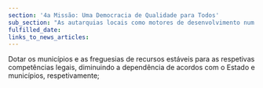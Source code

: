 ```yaml
---
section: '4a Missão: Uma Democracia de Qualidade para Todos'
sub_section: "As autarquias locais como motores de desenvolvimento num país descentralizado"
fulfilled_date:
links_to_news_articles:
---
```


Dotar os municípios e as freguesias de recursos estáveis para as respetivas competências legais, diminuindo a dependência de acordos com o Estado e municípios, respetivamente;